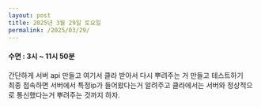 ```yaml
---
layout: post
title: 2025년 3월 29일 토요일
permalink: /2025/03/29/
---
```

#### 수면 : 3시 ~ 11시 50분<br/>
간단하게 서버 api 만들고 여기서 클라 받아서 다시 뿌려주는 거 만들고 테스트하기<br/>
최종 접속하면 서버에서 특정ip가 들어왔다는거 알려주고 클라에서는 서버와 정상적으로 통신했다는거 뿌려주는 것까지 하자.